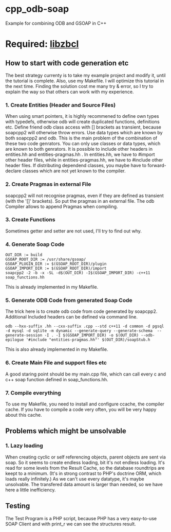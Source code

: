 # cpp_odb-soap
Example for combining ODB and GSOAP in C++ 

# Required: [libzbcl](https://zonkiies-big-collection-lib.sourceforge.io/)

## How to start with code generation etc
The best strategy currenty is to take my example project and modify it, until the tutorial is complete.
Also, use my Makefile.
I will optimize this tutorial in the next time.
Finding the solution cost me many try & error, so I try to explain the way so that others can work with my experience.
### 1. Create Entities (Header and Source Files)
When using smart pointers, it is highly recommened to define own types with typedefs, otherwise odb will create duplicated functions, definitions etc.
Define friend odb class access with [] brackets as transient, because soapcpp2 will otherwise throw errors.
Use data types which are known by both soapcpp2 and odb. This is the main problem of the combination of these two code genrators. You can only use classes or data types, which are known to both genrators.
It is possible to include other headers in entities.hh and entities-pragmas.hh . In entities.hh, we have to #import other header files, while in entities-pragmas.hh, we have to #include other header files. If distributing dependend classes, you maybe have to forward-declare classes which are not yet known to the compiler.
### 2. Create Pragmas in external File
soapcpp2 will not recognise pragmas, even if they are defined as transient (with the '[]' brackets). So put the pragmas in an external file. The odb Compiler allows to append Pragmas when compiling.
### 3. Create Functions
Sometimes getter and setter are not used, I'll try to find out why.
### 4. Generate Soap Code

    OUT_DIR := build
    GSOAP_ROOT_DIR := /usr/share/gsoap/
    GSOAP_PLUGIN_DIR := $(GSOAP_ROOT_DIR)/plugin
    GSOAP_IMPORT_DIR := $(GSOAP_ROOT_DIR)/import
    soapcpp2 -2 -b -x -SL -d$(OUT_DIR) -I$(GSOAP_IMPORT_DIR) -c++11 soap_functions.hh

This is already implemented in my Makefile.
### 5. Generate ODB Code from generated Soap Code
The trick here is to create odb code from code generated by soapcpp2. Additional Included headers can be defined via command line.

    odb --hxx-suffix .hh --cxx-suffix .cpp --std c++11 -d common -d pgsql -d mysql -d sqlite -m dynamic --generate-query --generate-schema  --generate-session -I . -I $(GSOAP_IMPORT_DIR) -o $(OUT_DIR) --odb-epilogue '#include "entities-pragmas.hh"' $(OUT_DIR)/soapStub.h
This is also already implemented in my Makefile.
### 6. Create Main File and support files etc
A good staring point should be my main.cpp file, which can call every c and c++ soap function defined in soap_functions.hh.
### 7. Compile everything
To use my Makefile, you need to install and configure ccache, the compiler cache. If you have to compile a code very often, you will be very happy about this cache.

## Problems which might be unsolvable
### 1. Lazy loading
When creating cyclic or self referencing objects, parent objects are sent via soap. So it seems to create endless loading, bit it's not endless loading. It's read for some levels from the Result Cache, so the database roundtrips are keept to a minimum. (It's in strong contrast to PHP's doctrine ORM, which loads really infinitely.) As we can't use every datatype, it's maybe unsolvable. The transfered data amount is larger than needed, so we have here a little inefficiency.

## Testing
The Test Program is a PHP script, because PHP has a very easy-to-use SOAP Client and with print_r we can see the structures result.
